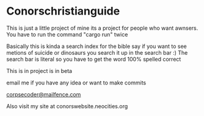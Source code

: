 # Conorschristianguide
This is just a little project of mine its a project for people who want awnsers.
You have to run the command "cargo run" twice



Basically this is kinda a search index for the bible say if you want to see metions of suicide or dinosaurs you search it up in the search bar :)
The search bar is literal so you have to get the word 100% spelled correct

This is in project is in beta 

email me if you have any idea or want to make commits

corpsecoder@mailfence.com 


Also visit my site at 
conorswebsite.neocities.org

